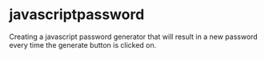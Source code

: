 # javascriptpassword
Creating a javascript password generator that will result in a new password every time the generate button is clicked on. 

